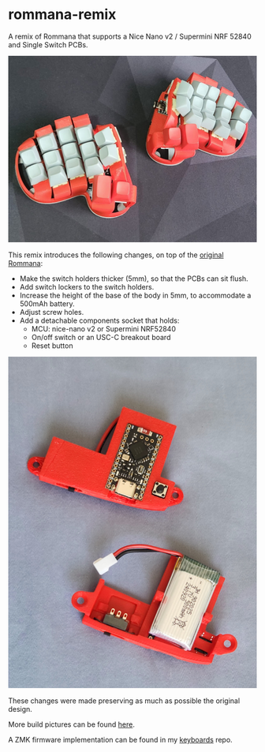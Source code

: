 # rommana-remix
A remix of Rommana that supports a Nice Nano v2 / Supermini NRF 52840 and Single Switch PCBs.

![img](img/rommana-remix.jpeg)

This remix introduces the following changes, on top of the [original Rommana](https://github.com/AlaaSaadAbdo/Rommana):
- Make the switch holders thicker (5mm), so that the PCBs can sit flush.
- Add switch lockers to the switch holders.
- Increase the height of the base of the body in 5mm, to accommodate a 500mAh battery.
- Adjust screw holes.
- Add a detachable components socket that holds:
    - MCU: nice-nano v2 or Supermini NRF52840
    - On/off switch or an USC-C breakout board
    - Reset button

![img](img/01.jpeg)

These changes were made preserving as much as possible the original design.

More build pictures can be found [here](img/build.md).

A ZMK firmware implementation can be found in my [keyboards](https://github.com/rafaelromao/keyboards) repo.
